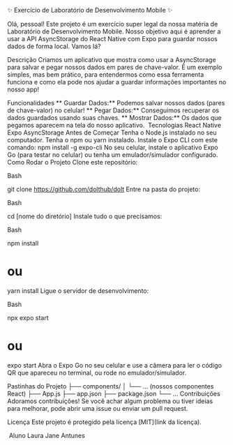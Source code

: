 ✨ Exercício de Laboratório de Desenvolvimento Mobile ✨

Olá, pessoal! Este projeto é um exercício super legal da nossa matéria de Laboratório de Desenvolvimento Mobile. Nosso objetivo aqui é aprender a usar a API AsyncStorage do React Native com Expo para guardar nossos dados de forma local. Vamos lá?

Descrição
Criamos um aplicativo que mostra como usar a AsyncStorage para salvar e pegar nossos dados em pares de chave-valor. É um exemplo simples, mas bem prático, para entendermos como essa ferramenta funciona e como ela pode nos ajudar a guardar informações importantes no nosso app!

Funcionalidades
** Guardar Dados:** Podemos salvar nossos dados (pares de chave-valor) no celular!
** Pegar Dados:** Conseguimos recuperar os dados guardados usando suas chaves.
** Mostrar Dados:** Os dados que pegamos aparecem na tela do nosso aplicativo.
️ Tecnologias
React Native
Expo
AsyncStorage
Antes de Começar
Tenha o Node.js instalado no seu computador.
Tenha o npm ou yarn instalado.
Instale o Expo CLI com este comando: npm install -g expo-cli
No seu celular, instale o aplicativo Expo Go (para testar no celular) ou tenha um emulador/simulador configurado.
Como Rodar o Projeto
Clone este repositório:

Bash

git clone https://github.com/dolthub/dolt
Entre na pasta do projeto:

Bash

cd [nome do diretório]
Instale tudo o que precisamos:

Bash

npm install
# ou
yarn install
Ligue o servidor de desenvolvimento:

Bash

npx expo start
# ou
expo start
Abra o Expo Go no seu celular e use a câmera para ler o código QR que apareceu no terminal, ou rode no emulador/simulador.

Pastinhas do Projeto
├── components/
│   └── ... (nossos componentes React)
├── App.js
├── app.json
├── package.json
└── ...
Contribuições
Adoramos contribuições! Se você achar algum problema ou tiver ideias para melhorar, pode abrir uma issue ou enviar um pull request.

Licença
Este projeto é protegido pela licença [MIT](link da licença).

‍ Aluno
Laura Jane Antunes
